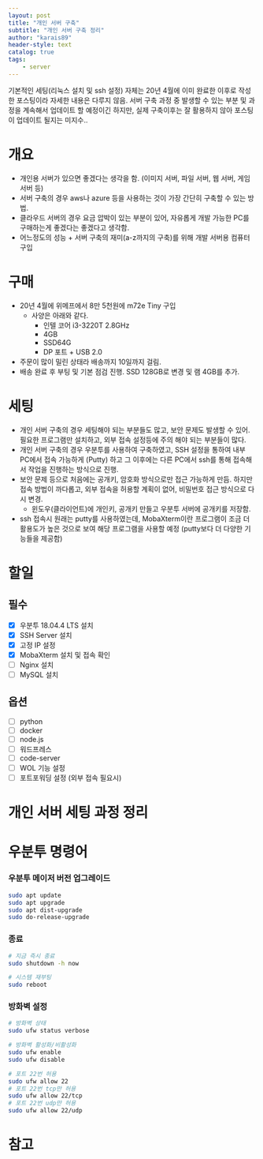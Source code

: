 ```yaml
---
layout: post
title: "개인 서버 구축"
subtitle: "개인 서버 구축 정리"
author: "karais89"
header-style: text
catalog: true
tags: 
    - server
---
```


기본적인 세팅(리눅스 설치 및 ssh 설정) 자체는 20년 4월에 이미 완료한 이후로 작성한 포스팅이라 자세한 내용은 다루지 않음. 서버 구축 과정 중 발생할 수 있는 부분 및 과정을 계속해서 업데이트 할 예정이긴 하지만, 실제 구축이후는 잘 활용하지 않아 포스팅이 업데이트 될지는 미지수..

# 개요

- 개인용 서버가 있으면 좋겠다는 생각을 함. (이미지 서버, 파일 서버, 웹 서버, 게임 서버 등)
- 서버 구축의 경우 aws나 azure 등을 사용하는 것이 가장 간단히 구축할 수 있는 방법.
- 클라우드 서버의 경우 요금 압박이 있는 부분이 있어, 자유롭게 개발 가능한 PC를 구매하는게 좋겠다는 좋겠다고 생각함.
- 어느정도의 성능 + 서버 구축의 재미(a-z까지의 구축)를 위해 개발 서버용 컴퓨터 구입

# 구매

- 20년 4월에 위메프에서 8만 5천원에 m72e Tiny 구입
    - 사양은 아래와 같다.
        - 인텔 코어 i3-3220T 2.8GHz
        - 4GB
        - SSD64G
        - DP 포트 + USB 2.0
- 주문이 많이 밀린 상태라 배송까지 10일까지 걸림.
- 배송 완료 후 부팅 및 기본 점검 진행. SSD 128GB로 변경 및 램 4GB를 추가.

# 세팅

- 개인 서버 구축의 경우 세팅해야 되는 부분들도 많고, 보안 문제도 발생할 수 있어. 필요한 프로그램만 설치하고, 외부 접속 설정등에 주의 해야 되는 부분들이 많다.
- 개인 서버 구축의 경우 우분투를 사용하여 구축하였고, SSH 설정을 통하여 내부 PC에서 접속 가능하게 (Putty) 하고 그 이후에는 다른 PC에서 ssh를 통해 접속해서 작업을 진행하는 방식으로 진행.
- 보안 문제 등으로 처음에는 공개키, 암호화 방식으로만 접근 가능하게 만듬. 하지만 접속 방법이 까다롭고, 외부 접속을 허용할 계획이 없어, 비밀번호 접근 방식으로 다시 변경.
    - 윈도우(클라이언트)에 개인키, 공개키 만들고 우분투 서버에 공개키를 저장함.
- ssh 접속시 원래는 putty를 사용하였는데, MobaXterm이란 프로그램이 조금 더 활용도가 높은 것으로 보여 해당 프로그램을 사용할 예정 (putty보다 더 다양한 기능들을 제공함)

# 할일

## 필수

- [x]  우분투 18.04.4 LTS 설치
- [x]  SSH Server 설치
- [x]  고정 IP 설정
- [x]  MobaXterm 설치 및 접속 확인
- [ ]  Nginx 설치
- [ ]  MySQL 설치

## 옵션

- [ ]  python
- [ ]  docker
- [ ]  node.js
- [ ]  워드프레스
- [ ]  code-server
- [ ]  WOL 기능 설정
- [ ]  포트포워딩 설정 (외부 접속 필요시)

# 개인 서버 세팅 과정 정리

# 우분투 명령어

### 우분투 메이저 버전 업그레이드

```bash
sudo apt update
sudo apt upgrade
sudo apt dist-upgrade
sudo do-release-upgrade
```

### 종료

```bash
# 지금 즉시 종료
sudo shutdown -h now

# 시스템 재부팅
sudo reboot
```

### 방화벽 설정

```bash
# 방화벽 상태
sudo ufw status verbose

# 방화벽 활성화/비활성화
sudo ufw enable
sudo ufw disable

# 포트 22번 허용
sudo ufw allow 22
# 포트 22번 tcp만 허용
sudo ufw allow 22/tcp
# 포트 22번 udp만 허용
sudo ufw allow 22/udp
```

# 참고